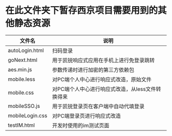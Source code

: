 # 在此文件夹下暂存西京项目需要用到的其他静态资源

|        文件名        |        说明                                       |
|---------------------|---------------------------------------------------|
|   autoLogin.html    |   扫码登录                                         |
|   goNext.html       |   用于凯锐响应式应用在手机上进行免登录跳转            |
|   aes.min.js        |   参数传递时进行加密的第三方依赖包                   |
|   mobile.less       |   对PC端个人中心进行响应式改造，原始文件             |
|   mobile.css        |   对PC端个人中心进行响应式改造，从less文件转换得来    |
|   mobileSSO.js      |   用于凯锐登录页在客户端中自动代填登录               |
|   mobileLogin.css   |   对PC端登录页进行响应式改造                        |
|   testIM.html       |   开发时使用的im测试页面                            |